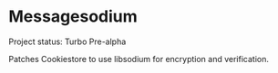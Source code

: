# Messagesodium

Project status: Turbo Pre-alpha

Patches Cookiestore to use libsodium for encryption and verification.
